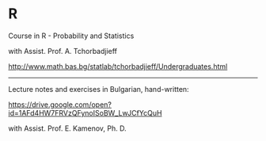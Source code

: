 # R
Course in R - Probability and Statistics 

with Assist. Prof. A. Tchorbadjieff

http://www.math.bas.bg/statlab/tchorbadjieff/Undergraduates.html



******************************************************************
Lecture notes and exercises in Bulgarian, hand-written: 

https://drive.google.com/open?id=1AFd4HW7FRVzQFynoISoBW_LwJCfYcQuH

with Assist. Prof. E. Kamenov, Ph. D.

